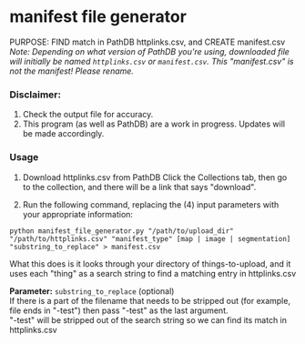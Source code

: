 # manifest file generator
PURPOSE: FIND match in PathDB httplinks.csv, and CREATE manifest.csv<br>
*Note: Depending on what version of PathDB you're using, downloaded file will initially be named `httplinks.csv` or `manifest.csv`.  This "manifest.csv" is not the manifest!  Please rename.*

### Disclaimer: 
1.  Check the output file for accuracy.
2.  This program (as well as PathDB) are a work in progress. Updates will be made accordingly.

### Usage
1) Download httplinks.csv from PathDB
Click the Collections tab, then go to the collection, and there will be a link that says "download".

2) Run the following command, replacing the (4) input parameters with your appropriate information:

```
python manifest_file_generator.py "/path/to/upload_dir" "/path/to/httplinks.csv" "manifest_type" [map | image | segmentation] "substring_to_replace" > manifest.csv
```

What this does is it looks through your directory of things-to-upload, and it uses each "thing" as a search string to find a matching entry in httplinks.csv

**Parameter:** `substring_to_replace` (optional)<br>
If there is a part of the filename that needs to be stripped out (for example, file ends in "-test") then pass "-test" as the last argument.<br>
"-test" will be stripped out of the search string so we can find its match in httplinks.csv

